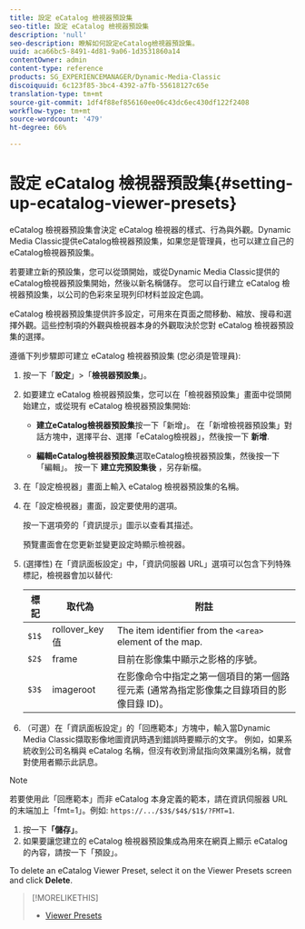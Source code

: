 ```yaml
---
title: 設定 eCatalog 檢視器預設集
seo-title: 設定 eCatalog 檢視器預設集
description: 'null'
seo-description: 瞭解如何設定eCatalog檢視器預設集。
uuid: aca66bc5-8491-4d81-9a06-1d3531860a14
contentOwner: admin
content-type: reference
products: SG_EXPERIENCEMANAGER/Dynamic-Media-Classic
discoiquuid: 6c123f85-3bc4-4392-a7fb-55618127c65e
translation-type: tm+mt
source-git-commit: 1df4f88ef856160ee06c43dc6ec430df122f2408
workflow-type: tm+mt
source-wordcount: '479'
ht-degree: 66%

---
```



# 設定 eCatalog 檢視器預設集{#setting-up-ecatalog-viewer-presets}

eCatalog 檢視器預設集會決定 eCatalog 檢視器的樣式、行為與外觀。Dynamic Media Classic提供eCatalog檢視器預設集，如果您是管理員，也可以建立自己的eCatalog檢視器預設集。

若要建立新的預設集，您可以從頭開始，或從Dynamic Media Classic提供的eCatalog檢視器預設集開始，然後以新名稱儲存。 您可以自行建立 eCatalog 檢視器預設集，以公司的色彩來呈現列印材料並設定色調。

eCatalog 檢視器預設集提供許多設定，可用來在頁面之間移動、縮放、搜尋和選擇外觀。這些控制項的外觀與檢視器本身的外觀取決於您對 eCatalog 檢視器預設集的選擇。

遵循下列步驟即可建立 eCatalog 檢視器預設集 (您必須是管理員):

1. 按一下「**設定**」>「**檢視器預設集**」。
1. 如要建立 eCatalog 檢視器預設集，您可以在「檢視器預設集」畫面中從頭開始建立，或從現有 eCatalog 檢視器預設集開始:

   * **建立eCatalog檢視器預設集**&#x200B;按一下「新增」。 在「新增檢視器預設集」對話方塊中，選擇平台、選擇「eCatalog檢視器」，然後按一下 
**新增**.

   * **編輯eCatalog檢視器預設集**&#x200B;選取eCatalog檢視器預設集，然後按一下「編輯」。 按一下 
**建立完預設集後** ，另存新檔。

1. 在「設定檢視器」畫面上輸入 eCatalog 檢視器預設集的名稱。
1. 在「設定檢視器」畫面，設定要使用的選項。

   按一下選項旁的「資訊提示」圖示以查看其描述。

   預覽畫面會在您更新並變更設定時顯示檢視器。

1. (選擇性) 在「資訊面板設定」中，「資訊伺服器 URL」選項可以包含下列特殊標記，檢視器會加以替代:

   | 標記 | 取代為 | 附註 |
   |--- |--- |--- |
   | `$1$` | rollover_key 值 | The item identifier from the `<area>` element of the map. |
   | `$2$` | frame | 目前在影像集中顯示之影格的序號。 |
   | `$3$` | imageroot | 在影像命令中指定之第一個項目的第一個路徑元素 (通常為指定影像集之目錄項目的影像目錄 ID)。 |

1. （可選）在「資訊面板設定」的「回應範本」方塊中，輸入當Dynamic Media Classic擷取影像地圖資訊時遇到錯誤時要顯示的文字。 例如，如果系統收到公司名稱與 eCatalog 名稱，但沒有收到滑鼠指向效果識別名稱，就會對使用者顯示此訊息。

>[!NOTE]
>
>若要使用此「回應範本」而非 eCatalog 本身定義的範本，請在資訊伺服器 URL 的末端加上「fmt=1」。例如: `https://.../$3$/$4$/$1$/?FMT=1`.

1. 按一下&#x200B;**「儲存」**。
1. 如果要讓您建立的 eCatalog 檢視器預設集成為用來在網頁上顯示 eCatalog 的內容，請按一下「預設」。

To delete an eCatalog Viewer Preset, select it on the Viewer Presets screen and click **Delete**.

>[!MORELIKETHIS]
>
>* [Viewer Presets](application-setup.md#viewer_presets)


